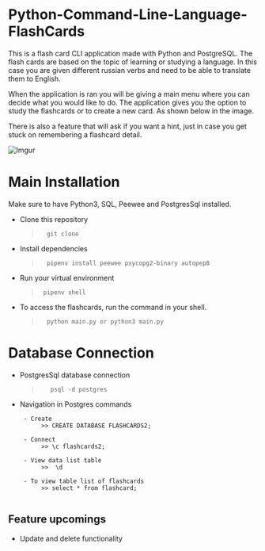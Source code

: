 # Python-Command-Line-Language-FlashCards

This is a flash card CLI application made with Python and PostgreSQL. The flash cards are based on the topic of learning or studying a language. In this case you are given different russian verbs and need to be able to translate them to English. 

When the application is ran you will be giving a main menu where you can decide what you would like to do. The application gives you the option to study the flashcards or to create a new card. As shown below in the image.

 There is also a feature that will ask if you want a hint, just in case you get stuck on remembering a flashcard detail.

![Imgur](https://i.imgur.com/30ddKOw.png)


#  Main Installation
Make sure to have Python3, SQL, Peewee and PostgresSql installed.

- Clone this repository
   
    >       git clone 

- Install dependencies
   
    >       pipenv install peewee psycopg2-binary autopep8  
    
- Run your virtual environment
    
    >      pipenv shell

- To access the flashcards, run the command in your shell.
    
    >       python main.py or python3 main.py

#  Database Connection

- PostgresSql database connection
  
   >        psql -d postgres 

- Navigation in Postgres commands
   ``` 
    - Create
         >> CREATE DATABASE FLASHCARDS2;
    
    - Connect
         >> \c flashcards2;

    - View data list table
         >>  \d 

    - To view table list of flashcards
         >> select * from flashcard;
         
   ```

## Feature upcomings
- Update and delete functionality
    